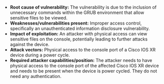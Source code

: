 - **Root cause of vulnerability:** The vulnerability is due to the inclusion of unnecessary commands within the GRUB environment that allow sensitive files to be viewed.
- **Weaknesses/vulnerabilities present:** Improper access control, specifically an unauthenticated information disclosure vulnerability.
- **Impact of exploitation:** An attacker with physical access can view sensitive files on the console, potentially leading to further attacks against the device.
- **Attack vectors:** Physical access to the console port of a Cisco IOS XR device during a power cycle.
- **Required attacker capabilities/position:** The attacker needs to have physical access to the console port of the affected Cisco IOS XR device and needs to be present when the device is power cycled. They do not need any authentication.